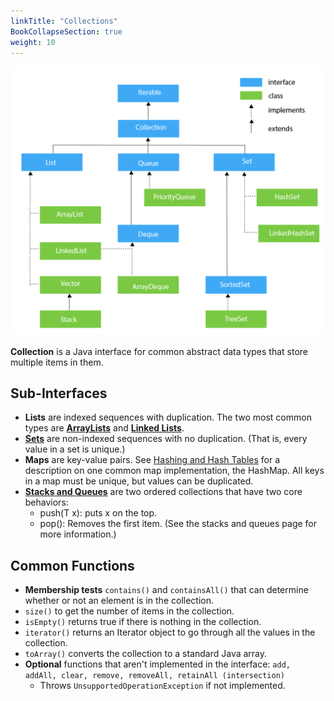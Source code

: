 ```yaml
---
linkTitle: "Collections"
BookCollapseSection: true
weight: 10
---
```


![An overview of all the Collections in Java.](<../../img/assets/image (3).png>)

**Collection** is a Java interface for common abstract data types that store multiple items in them.

## Sub-Interfaces

* **Lists** are indexed sequences with duplication. The two most common types are [**ArrayLists**](/cs61b/abstract-data-types/collections/arrays.md#array-lists)  and [**Linked Lists**](linked-lists.md).
* [**Sets**](/cs61b/abstract-data-types/collections/sets.md)  are non-indexed sequences with no duplication. (That is, every value in a set is unique.)
* **Maps** are key-value pairs. See [Hashing and Hash Tables](/cs61b/abstract-data-types/hashing.md) for a description on one common map implementation, the HashMap. All keys in a map must be unique, but values can be duplicated.
* [**Stacks and Queues**](/cs61b/abstract-data-types/collections/stacks-and-queues.md)  are two ordered collections that have two core behaviors:
  * push(T x): puts x on the top.
  * pop(): Removes the first item. (See the stacks and queues page for more information.)

## Common Functions

* **Membership tests** `contains()` and `containsAll()` that can determine whether or not an element is in the collection.
* `size()` to get the number of items in the collection.
* `isEmpty()` returns true if there is nothing in the collection.
* `iterator()` returns an Iterator object to go through all the values in the collection.
* `toArray()` converts the collection to a standard Java array.
* **Optional** functions that aren't implemented in the interface: `add, addAll, clear, remove, removeAll, retainAll (intersection)`
  * Throws `UnsupportedOperationException` if not implemented.
